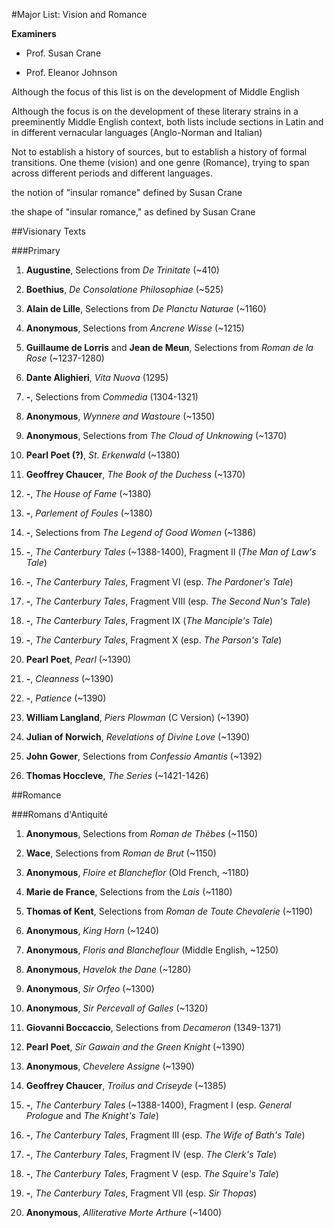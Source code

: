 #Major List: Vision and Romance

__Examiners__

- Prof. Susan Crane

- Prof. Eleanor Johnson

Although the focus of this list is on the development of Middle English

Although the focus is on the development of these literary strains in a preeminently Middle English context, both lists include sections in Latin and in different vernacular languages (Anglo-Norman and Italian)

Not to establish a history of sources, but to establish a history of formal transitions. One theme (vision) and one genre (Romance), trying to span across different periods and different languages.

the notion of "insular romance" defined by Susan Crane

the shape of "insular romance," as defined by Susan Crane

##Visionary Texts

###Primary

1. __Augustine__, Selections from _De Trinitate_ (~410)

1. __Boethius__, _De Consolatione Philosophiae_ (~525)

1. __Alain de Lille__, Selections from _De Planctu Naturae_ (~1160)

1. __Anonymous__, Selections from _Ancrene Wisse_ (~1215)

1. __Guillaume de Lorris__ and __Jean de Meun__, Selections from _Roman de la Rose_ (~1237-1280)

1. __Dante Alighieri__, _Vita Nuova_ (1295)

1. __-__, Selections from _Commedia_ (1304-1321)

1. __Anonymous__, _Wynnere and Wastoure_ (~1350)

1. __Anonymous__, Selections from _The Cloud of Unknowing_ (~1370)

1. __Pearl Poet (?)__, _St. Erkenwald_ (~1380)

1. __Geoffrey Chaucer__, _The Book of the Duchess_ (~1370)

1. __-__, _The House of Fame_ (~1380)
	
1. __-__, _Parlement of Foules_ (~1380)

1. __-__, Selections from _The Legend of Good Women_ (~1386)

1. __-__, _The Canterbury Tales_ (~1388-1400), Fragment II (_The Man of Law's Tale_)

1. __-__, _The Canterbury Tales_, Fragment VI (esp. _The Pardoner's Tale_)

1. __-__, _The Canterbury Tales_, Fragment VIII (esp. _The Second Nun's Tale_)

1. __-__, _The Canterbury Tales_, Fragment IX (_The Manciple's Tale_)

1. __-__, _The Canterbury Tales_, Fragment X (esp. _The Parson's Tale_)

1. __Pearl Poet__, _Pearl_ (~1390)
	
1. __-__, _Cleanness_ (~1390)
	
1. __-__, _Patience_ (~1390)

1. __William Langland__, _Piers Plowman_ (C Version) (~1390) 

1. __Julian of Norwich__, _Revelations of Divine Love_ (~1390)

1. __John Gower__, Selections from _Confessio Amantis_ (~1392)

1. __Thomas Hoccleve__, _The Series_ (~1421-1426)

##Romance

###Romans d'Antiquité

1. __Anonymous__, Selections from _Roman de Thèbes_ (~1150)

1. __Wace__, Selections from _Roman de Brut_ (~1150)

1. __Anonymous__, _Floire et Blancheflor_ (Old French, ~1180)

2. __Marie de France__, Selections from the _Lais_ (~1180)

1. __Thomas of Kent__, Selections from _Roman de Toute Chevalerie_ (~1190)

1. __Anonymous__, _King Horn_ (~1240)

1. __Anonymous__, _Floris and Blancheflour_ (Middle English, ~1250)

1. __Anonymous__, _Havelok the Dane_ (~1280)

1. __Anonymous__, _Sir Orfeo_ (~1300)

1. __Anonymous__, _Sir Percevall of Galles_ (~1320)

1. __Giovanni Boccaccio__, Selections from _Decameron_ (1349-1371)

1. __Pearl Poet__, _Sir Gawain and the Green Knight_ (~1390)

1. __Anonymous__, _Chevelere Assigne_ (~1390)

1. __Geoffrey Chaucer__, _Troilus and Criseyde_ (~1385)

1. __-__, _The Canterbury Tales_ (~1388-1400), Fragment I (esp. _General Prologue_ and _The Knight's Tale_)

1. __-__, _The Canterbury Tales_, Fragment III (esp. _The Wife of Bath's Tale_)

1. __-__, _The Canterbury Tales_, Fragment IV (esp. _The Clerk's Tale_)

1. __-__, _The Canterbury Tales_, Fragment V (esp. _The Squire's Tale_)

1. __-__, _The Canterbury Tales_, Fragment VII (esp. _Sir Thopas_)

1. __Anonymous__, _Alliterative Morte Arthure_ (~1400)
